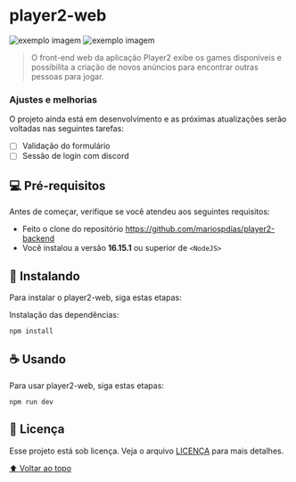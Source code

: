 # player2-web

<img src="sample-image-1.png" alt="exemplo imagem">
<img src="sample-image-2.png" alt="exemplo imagem">

> O front-end web da aplicação Player2 exibe os games disponíveis e possibilita a criação de novos anúncios para encontrar outras pessoas para jogar.

### Ajustes e melhorias

O projeto ainda está em desenvolvimento e as próximas atualizações serão voltadas nas seguintes tarefas:

- [ ] Validação do formulário
- [ ] Sessão de login com discord

## 💻 Pré-requisitos

Antes de começar, verifique se você atendeu aos seguintes requisitos:
* Feito o clone do repositório https://github.com/mariospdias/player2-backend
* Você instalou a versão <b>16.15.1</b> ou superior de `<NodeJS>`

## 🚀 Instalando

Para instalar o player2-web, siga estas etapas:

Instalação das dependências:
```
npm install
```

## ☕ Usando

Para usar player2-web, siga estas etapas:

```
npm run dev
```

## 📝 Licença

Esse projeto está sob licença. Veja o arquivo [LICENÇA](LICENSE.md) para mais detalhes.

[⬆ Voltar ao topo](#player2-web)<br>
